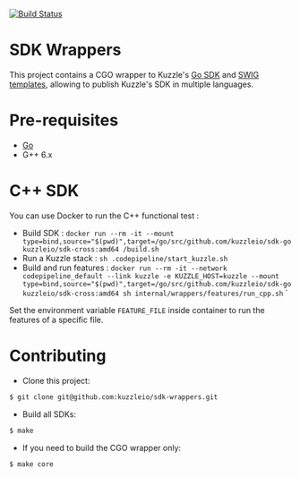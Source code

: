 [![Build Status](https://travis-ci.org/kuzzleio/sdk-go.svg?branch=master)](https://travis-ci.org/kuzzleio/sdk-go)

# SDK Wrappers

This project contains a CGO wrapper to Kuzzle's [Go SDK](https://github.com/kuzzleio/sdk-go) and [SWIG templates](http://www.swig.org/), allowing to publish Kuzzle's SDK in multiple languages.

# Pre-requisites

* [Go](https://golang.org/doc/install)
* G++ 6.x

# C++ SDK

You can use Docker to run the C++ functional test :
 - Build SDK : `docker run --rm -it --mount type=bind,source="$(pwd)",target=/go/src/github.com/kuzzleio/sdk-go kuzzleio/sdk-cross:amd64 /build.sh`
 - Run a Kuzzle stack : `sh .codepipeline/start_kuzzle.sh`
 - Build and run features : `docker run --rm -it --network codepipeline_default --link kuzzle -e KUZZLE_HOST=kuzzle --mount type=bind,source="$(pwd)",target=/go/src/github.com/kuzzleio/sdk-go  kuzzleio/sdk-cross:amd64 sh internal/wrappers/features/run_cpp.sh`
`

Set the environment variable `FEATURE_FILE` inside container to run the features of a specific file.


# Contributing

* Clone this project:

```sh
$ git clone git@github.com:kuzzleio/sdk-wrappers.git
```

* Build all SDKs:

```sh
$ make
```

* If you need to build the CGO wrapper only:

```sh
$ make core
```
